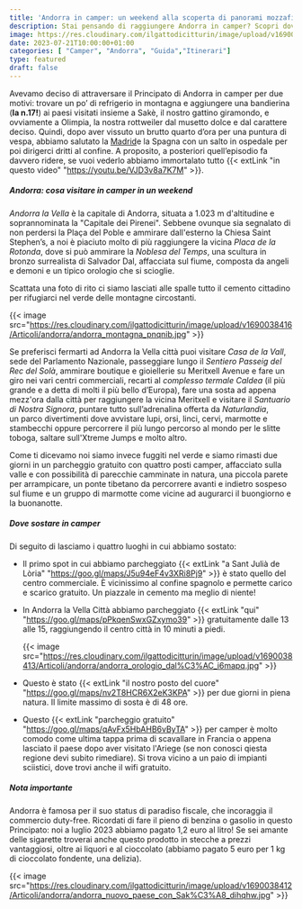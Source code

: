 ```yaml
---
title: 'Andorra in camper: un weekend alla scoperta di panorami mozzafiato'
description: Stai pensando di raggiungere Andorra in camper? Scopri dove parcheggiare e vivere splendide avventure immerse nella natura
image: https://res.cloudinary.com/ilgattodicitturin/image/upload/v1690038414/Articoli/andorra/andorra_vista_orizzonte_ewxv6w.jpg
date: 2023-07-21T10:00:00+01:00
categories: [ "Camper", "Andorra", "Guida","Itinerari"]
type: featured
draft: false
---
```


Avevamo deciso di attraversare il Principato di Andorra in camper per due motivi: trovare un po’ di refrigerio in montagna e aggiungere una bandierina (**la n.17!**) ai paesi visitati insieme a Sakè, il nostro gattino giramondo, e ovviamente a Olimpia, la nostra rottweiler dal musetto dolce e dal carattere deciso. 
Quindi, dopo aver vissuto un brutto quarto d’ora per una puntura di vespa, abbiamo salutato la [Madrid](/blog/madrid-in-1-giorno-a-costo-0.md)e la Spagna con un salto in ospedale per poi dirigerci dritti al confine.
A proposito, a posteriori quell’episodio fa davvero ridere, se vuoi vederlo abbiamo immortalato tutto {{< extLink "in questo video" "https://youtu.be/VJD3v8a7K7M" >}}. 


##### Andorra: cosa visitare in camper in un weekend 

*Andorra la Vella* è la capitale di Andorra, situata a 1.023 m d'altitudine e soprannominata la "Capitale dei Pirenei". Sebbene ovunque sia segnalato di non perdersi la Plaça del Poble e ammirare dall'esterno la Chiesa Saint Stephen’s, a noi è piaciuto molto di più raggiungere la vicina *Placa de la Rotonda*, dove si può ammirare la *Noblesa del Temps*, una scultura in bronzo surrealista di Salvador Dal, affacciata sul fiume, composta da angeli e demoni e un tipico orologio che si scioglie.


Scattata una foto di rito ci siamo lasciati alle spalle tutto il cemento cittadino per rifugiarci nel verde delle montagne circostanti. 


{{< image src="https://res.cloudinary.com/ilgattodicitturin/image/upload/v1690038416/Articoli/andorra/andorra_montagna_pnqnib.jpg" >}}

Se preferisci fermarti ad Andorra la Vella città puoi visitare *Casa de la Vall*, sede del Parlamento Nazionale, passeggiare lungo il *Sentiero Passeig del Rec del Solà*, ammirare boutique e gioiellerie su Meritxell Avenue e fare un giro nei vari centri commerciali, recarti al *complesso termale Caldea* (il più grande e a detta di molti il più bello d’Europa), fare una sosta ad appena mezz'ora dalla città per raggiungere la vicina Meritxell e visitare il *Santuario di Nostra Signora*, puntare tutto sull’adrenalina offerta da *Naturlandia*, un parco divertimenti dove avvistare lupi, orsi, linci, cervi, marmotte e stambecchi oppure percorrere il più lungo percorso al mondo per le slitte toboga, saltare sull'Xtreme Jumps e molto altro. 

Come ti dicevamo noi siamo invece fuggiti nel verde e siamo rimasti due giorni in un parcheggio gratuito con quattro posti camper, affacciato sulla valle e con possibilità di parecchie camminate in natura, una piccola parete per arrampicare, un ponte tibetano da percorrere avanti e indietro sospeso sul fiume e un gruppo di marmotte come vicine ad augurarci il buongiorno e la buonanotte. 

##### Dove sostare in camper

Di seguito di lasciamo i quattro luoghi in cui abbiamo sostato:

- Il primo spot in cui abbiamo parcheggiato {{< extLink "a Sant Julià de Lòria" "https://goo.gl/maps/J5u94eF4v3XRi8Pj9" >}} è stato quello del centro commerciale. È vicinissimo al confine spagnolo e permette carico e scarico gratuito. Un piazzale in cemento ma meglio di niente!


- In Andorra la Vella Città abbiamo parcheggiato {{< extLink "qui" "https://goo.gl/maps/pPkqenSwxGZxymo39" >}} gratuitamente dalle 13 alle 15, raggiungendo il centro città in 10 minuti a piedi. 
  
   {{< image src="https://res.cloudinary.com/ilgattodicitturin/image/upload/v1690038413/Articoli/andorra/andorra_orologio_dal%C3%AC_i6mapq.jpg" >}}

  
- Questo è stato {{< extLink "il nostro posto del cuore" "https://goo.gl/maps/nv2T8HCR6X2eK3KPA" >}} per due giorni in piena natura. Il limite massimo di sosta è di 48 ore. 

- Questo {{< extLink "parcheggio gratuito" "https://goo.gl/maps/qAvFx5HbAHB6vByTA" >}}  per camper è molto comodo come ultima tappa prima di scavallare in Francia o appena lasciato il paese dopo aver visitato l'Ariege (se non conosci qiesta regione devi subito rimediare). Si trova vicino a un paio di impianti sciistici, dove trovi anche il wifi gratuito. 


##### Nota importante 

Andorra è famosa per il suo status di paradiso fiscale, che incoraggia il commercio duty-free. Ricordati di fare il pieno di benzina o gasolio in questo Principato: noi a luglio 2023 abbiamo pagato 1,2 euro al litro! 
Se sei amante delle sigarette troverai anche questo prodotto in stecche a prezzi vantaggiosi, oltre ai liquori e al cioccolato (abbiamo pagato 5 euro per 1 kg di cioccolato fondente, una delizia). 


{{< image src="https://res.cloudinary.com/ilgattodicitturin/image/upload/v1690038412/Articoli/andorra/andorra_nuovo_paese_con_Sak%C3%A8_dihqhw.jpg" >}}
